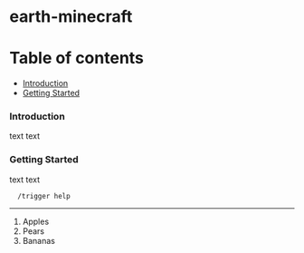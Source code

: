 # earth-minecraft

Table of contents
=================

  * [Introduction](#introduction)
  * [Getting Started](#getting-started)

### Introduction

text text

### Getting Started

text text

```
  /trigger help
```
---

1. Apples
2. Pears
3. Bananas
